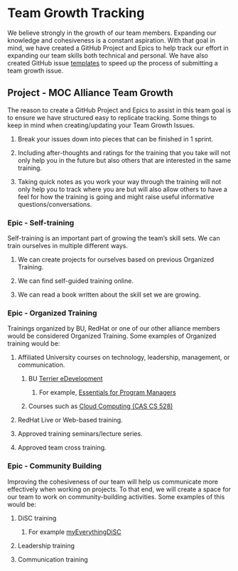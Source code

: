 # Team Growth Tracking

We believe strongly in the growth of our team members. Expanding our
knowledge and cohesiveness is a constant aspiration. With that goal in mind,
we have created a GitHub Project and Epics to help track our effort in
expanding our team skills both technical and personal. We have also created
GitHub issue [templates][1] to speed up the process of submitting a team
growth issue.

[1]:https://github.com/CCI-MOC/ops-private/issues/templates/edit

## Project - MOC Alliance Team Growth

The reason to create a GitHub Project and Epics to assist in this team goal is
to ensure we have structured easy to replicate tracking. Some things to keep
in mind when creating/updating your Team Growth Issues.

1. Break your issues down into pieces that can be finished in 1 sprint.

1. Including after-thoughts and ratings for the training that you take will
not only help you in the future but also others that are interested in the
same training.

1. Taking quick notes as you work your way through the training will not
only help you to track where you are but will also allow others to have a
feel for how the training is going and might raise useful informative
questions/conversations.

### Epic - Self-training

Self-training is an important part of growing the team’s skill sets. We can
train ourselves in multiple different ways.

1. We can create projects for ourselves based on previous Organized Training.

1. We can find self-guided training online.

1. We can read a book written about the skill set we are growing.

### Epic - Organized Training

Trainings organized by BU, RedHat or one of our other alliance members would
be considered Organized Training. Some examples of Organized training would
be:

1. Affiliated University courses on technology, leadership,
management, or communication.

   1. BU [Terrier eDevelopment][2]

      1. For example, [Essentials for Program Managers][5]

   1. Courses such as [Cloud Computing (CAS CS 528)][3]

1. RedHat Live or Web-based training.

1. Approved training seminars/lecture series.

1. Approved team cross training.

[2]:http://terrieredev.bu.edu/
[3]:https://www.bu.edu/academics/cas/courses/cas-cs-528/
[5]:https://www.bu.edu/odl/what-we-offer/professional-development-for-managers-and-leaders/program-manager-essentials/

### Epic - Community Building

Improving the cohesiveness of our team will help us communicate more
effectively when working on projects. To that end, we will create a space for
our team to work on community-building activities. Some examples of this would
be:

1. DiSC training

   1. For example [myEverythingDiSC][4]

1. Leadership training

1. Communication training

[4]:https://myeverythingdisc.com/
